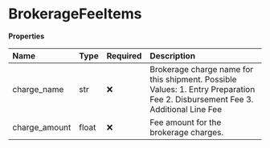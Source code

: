 # BrokerageFeeItems

**Properties**

| Name          | Type  | Required | Description                                                                                                                   |
| :------------ | :---- | :------- | :---------------------------------------------------------------------------------------------------------------------------- |
| charge_name   | str   | ❌       | Brokerage charge name for this shipment. Possible Values: 1. Entry Preparation Fee 2. Disbursement Fee 3. Additional Line Fee |
| charge_amount | float | ❌       | Fee amount for the brokerage charges.                                                                                         |

<!-- This file was generated by liblab | https://liblab.com/ -->
